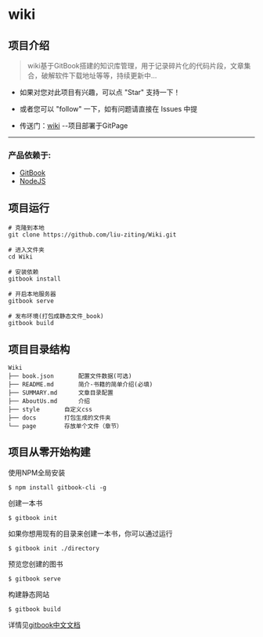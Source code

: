 # wiki

## 项目介绍

> wiki基于GitBook搭建的知识库管理，用于记录碎片化的代码片段，文章集合，破解软件下载地址等等，持续更新中...

* 如果对您对此项目有兴趣，可以点 "Star" 支持一下！

* 或者您可以 "follow" 一下，如有问题请直接在 Issues 中提

* 传送门：[wiki][1] --项目部署于GitPage

----------


### 产品依赖于:
 - [GitBook][2]
 - [NodeJS][3]


## 项目运行

    # 克隆到本地
    git clone https://github.com/liu-ziting/Wiki.git
    
    # 进入文件夹
    cd Wiki
	
    # 安装依赖
    gitbook install
	
    # 开启本地服务器
    gitbook serve
    
    # 发布环境(打包成静态文件_book)
    gitbook build

## 项目目录结构
```
Wiki
├── book.json		配置文件数据(可选)
├── README.md		简介-书籍的简单介绍(必填)
├── SUMMARY.md		文章目录配置
├── AboutUs.md		介绍
├── style		自定义css
├── docs		打包生成的文件夹
└── page		存放单个文件（章节）

```		

## 项目从零开始构建

使用NPM全局安装

```	
$ npm install gitbook-cli -g
```	
创建一本书

```	
$ gitbook init

```	

如果你想用现有的目录来创建一本书，你可以通过运行
```	
$ gitbook init ./directory

```	
预览您创建的图书
```	
$ gitbook serve

```	
构建静态网站
```	
$ gitbook build
```	

详情见[gitbook中文文档][4]

  [1]: http://wiki.lihail.cn
  [2]: https://www.gitbook.com/
  [3]: http://nodejs.cn/
  [4]: http://gitbook.hushuang.me/